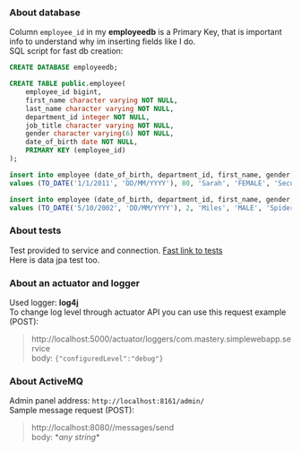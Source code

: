 ### About database
Column `employee_id` in my **employeedb** is a Primary Key, that is important info to understand why im inserting fields like I do.\
SQL script for fast db creation:
```sql
CREATE DATABASE employeedb;

CREATE TABLE public.employee(
    employee_id bigint,
    first_name character varying NOT NULL,
    last_name character varying NOT NULL,
    department_id integer NOT NULL,
    job_title character varying NOT NULL,
    gender character varying(6) NOT NULL,
    date_of_birth date NOT NULL,
    PRIMARY KEY (employee_id)
);

insert into employee (date_of_birth, department_id, first_name, gender, job_title, last_name)
values (TO_DATE('1/1/2011', 'DD/MM/YYYY'), 80, 'Sarah', 'FEMALE', 'Security manager', 'Andersen');

insert into employee (date_of_birth, department_id, first_name, gender, job_title, last_name)
values (TO_DATE('5/10/2002', 'DD/MM/YYYY'), 2, 'Miles', 'MALE', 'Spider-man', 'Morales');
```
### About tests
Test provided to service and connection. [Fast link to tests](https://github.com/kagire/javaTest/tree/main/src/test/java/com/mastery/simplewebapp "Fast link to tests") \
Here is data jpa test too.
### About an actuator and logger
Used logger: **log4j** \
To change log level through actuator API you can use this request example (POST):
> http://localhost:5000/actuator/loggers/com.mastery.simplewebapp.service \
> body: `{"configuredLevel":"debug"}`

### About ActiveMQ
Admin panel address: `http://localhost:8161/admin/` \
Sample message request (POST):
> http://localhost:8080//messages/send \
> body: \**any string*\*

